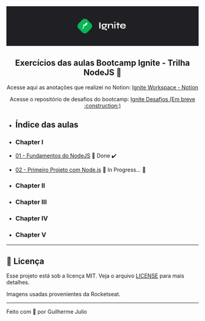 <img alt="Ignite" src=".github/Ignite_background.png" />

<h2 align="center">
  Exercícios das aulas Bootcamp Ignite - Trilha NodeJS 🚀
</h2>

<p align="center">
  Acesse aqui as anotações que realizei no Notion: <a href="https://www.notion.so/igniteguilhermejulio/Home-bf47ee8ad4fa4de7b3584e5cf16b401c">Ignite Workspace - Notion</a></p>
  
  <p align="center">Acesse o repositório de desafios do bootcamp: <a href="">Ignite Desafios (Em breve :construction:) </a></p>


- ## Índice das aulas

- ### Chapter I
- [01 - Fundamentos do NodeJS](https://github.com/guilhermejulio/ignite-nodejs-workspace/tree/main/Chapter-I/fundamentos-nodejs)  🚀 Done :heavy_check_mark:
- [02 - Primeiro Projeto com Node.js]()  :construction: In Progress... :construction:

- ### Chapter II


- ### Chapter III


- ### Chapter IV



- ### Chapter V


--- 

## :memo: Licença

Esse projeto está sob a licença MIT. Veja o arquivo [LICENSE](LICENSE) para mais detalhes.

Imagens usadas provenientes da Rocketseat.

---

Feito com 💜 por Guilherme Julio


